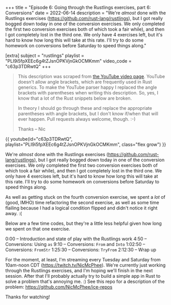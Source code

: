 +++
title = "Episode 6: Going through the Rustlings exercises, part 6: Conversions"
date = 2022-06-14
description = "We're *almost* done with the Rustlings exercises (https://github.com/rust-lang/rustlings), but I got really bogged down today in one of the conversion exercises. We only completed the first two conversion exercises both of which took a fair while), and then I got completely lost in the third one. We only have 4 exercises left, but it's hard to know how long this will take at this rate. I'll try to do some homework on conversions before Saturday to speed things along."

[extra]
subject = "rustlings"
playlist = "PLI9i5fpXEEc6g4tZJsnOPKVjnGkOCMKmm"
video_code = "c63p3TDRwtQ"
+++

> This description was scraped from
> [the YouTube video page](https://www.youtube.com/watch?v=c63p3TDRwtQ&list=PLI9i5fpXEEc6g4tZJsnOPKVjnGkOCMKmm).
> YouTube doesn't allow angle brackets, which are frequently used
> in Rust generics. To make the YouTube parser happy I replaced the
> angle brackets with parentheses when writing this description.
> So, yes, I know that a lot of the Rust snippets below are broken.
>
> In theory I should go through these and replace
> the appropriate parentheses with angle brackets, but I don't
> know if/when that will ever happen. Pull requests always
> welcome, though. :-)
>
> Thanks – Nic

<div>
 {{ 
    youtube(id="c63p3TDRwtQ", playlist="PLI9i5fpXEEc6g4tZJsnOPKVjnGkOCMKmm", class="flex grow")
 }} 
</div>

We're *almost* done with the Rustlings exercises (https://github.com/rust-lang/rustlings), but I got really bogged down today in one of the conversion exercises. We only completed the first two conversion exercises both of which took a fair while), and then I got completely lost in the third one. We only have 4 exercises left, but it's hard to know how long this will take at this rate. I'll try to do some homework on conversions before Saturday to speed things along.

As well as getting stuck on the fourth conversion exercise, we spent a *lot* of (good, IMHO) time refactoring the second exercise, as well as some time flailing because I had a logical condition flipped and didn't notice it right away. :(

Below are a few time codes, but they're a little less helpful given how long we spent on that one exercise.

0:00 – Introduction and state of play with the Rustlings work
4:50 – Conversions: Using `as`
9:10 – Conversions: `From` and `Into`
1:02:50 – Conversions: `FromStr`
1:25:30 – Conversions: `TryFrom`
2:12:30 – Wrap up

For the moment, at least, I'm streaming every Tuesday and Saturday from 10am-noon CDT (https://twitch.tv/NicMcPhee). We're currently just working through the Rustlings exercises, and I'm hoping we'll finish in the next session. After that I'll probably actually try to build a simple app in Rust to solve a problem that's annoying me. :) See this repo for a description of the problem: https://github.com/NicMcPhee/ice-repos

Thanks for watching!
